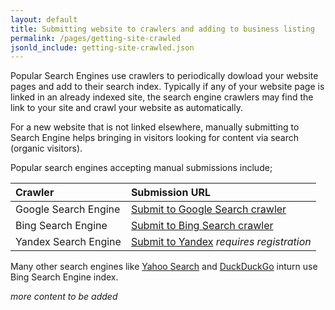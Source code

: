 ```yaml
---
layout: default
title: Submitting website to crawlers and adding to business listing
permalink: /pages/getting-site-crawled
jsonld_include: getting-site-crawled.json
---
```


Popular Search Engines use crawlers to periodically dowload your website pages and add to their search index. Typically if any of your website page is linked in an already indexed site, the search engine crawlers may find the link to your site and crawl your website as automatically.

For a new website that is not linked elsewhere, manually submitting to Search Engine helps bringing in visitors looking for content via search (organic visitors).

Popular search engines accepting manual submissions include;

| Crawler              | Submission URL                                                                        |
|:---------------------|:--------------------------------------------------------------------------------------|
| Google Search Engine | [Submit to Google Search crawler](https://www.google.com/webmasters/tools/submit-url) |
| Bing Search Engine   | [Submit to Bing Search crawler](https:www.bing.com/toolbox/submit-site-url)           |
| Yandex Search Engine | [Submit to Yandex](https://webmaster.yandex.com/sites/add/) _requires registration_   |

Many other search engines like [Yahoo Search](https://search.yahoo.com) and [DuckDuckGo](https://duckduckgo.com/) inturn use Bing Search Engine index.

_more content to be added_
